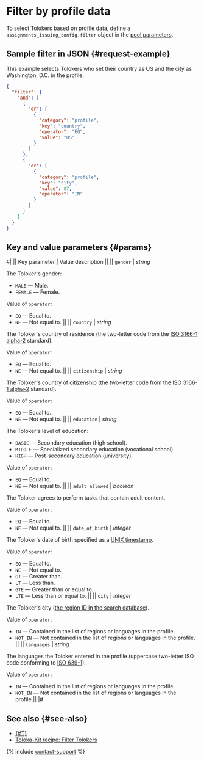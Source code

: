 # Filter by profile data

To select Tolokers based on profile data, define a `assignments_issuing_config.filter` object in the [pool parameters](https://toloka.ai/docs/api/api-reference/#tag--pool).

## Sample filter in JSON {#request-example}

This example selects Tolokers who set their country as US and the city as Washington, D.C. in the profile.

```json
{
  "filter": {
    "and": [
      {
        "or": [
          {
            "category": "profile",
            "key": "country",
            "operator": "EQ",
            "value": "US"
          }
        ]
      },
      {
        "or": [
          {
            "category": "profile",
            "key": "city",
            "value": 87,
            "operator": "IN"
          }
        ]
      }
    ]
  }
}
```

## Key and value parameters {#params}

#|
|| Key parameter | Value description ||
|| `gender` | _string_

The Toloker's gender:

- `MALE` — Male.
- `FEMALE` — Female.

Value of `operator`:

- `EQ` — Equal to.
- `NE` — Not equal to. ||
|| `country` | _string_

The Toloker's country of residence (the two-letter code from the [ISO 3166-1 alpha-2](https://www.iso.org/obp/ui/#search/code/) standard).

Value of `operator`:

- `EQ` — Equal to.
- `NE` — Not equal to. ||
|| `citizenship` | _string_

The Toloker's country of citizenship (the two-letter code from the [ISO 3166-1 alpha-2](https://www.iso.org/obp/ui/#search/code/) standard).

Value of `operator`:

- `EQ` — Equal to.
- `NE` — Not equal to. ||
|| `education` | _string_

The Toloker's level of education:

- `BASIC` — Secondary education (high school).
- `MIDDLE` — Specialized secondary education (vocational school).
- `HIGH` — Post-secondary education (university).

Value of `operator`:

- `EQ` — Equal to.
- `NE` — Not equal to. ||
|| `adult_allowed` | _boolean_

The Toloker agrees to perform tasks that contain adult content.

Value of `operator`:

- `EQ` — Equal to.
- `NE` — Not equal to. ||
|| `date_of_birth` | _integer_

The Toloker's date of birth specified as a [UNIX timestamp](https://unixtime.org/).

Value of `operator`:

- `EQ` — Equal to.
- `NE` — Not equal to.
- `GT` — Greater than.
- `LT` — Less than.
- `GTE` — Greater than or equal to.
- `LTE` — Less than or equal to. ||
|| `city` | _integer_

The Toloker's city ([the region ID in the search database](regions.md)).

Value of `operator`:

- `IN` — Contained in the list of regions or languages in the profile.
- `NOT_IN` — Not contained in the list of regions or languages in the profile. ||
|| `languages` | _string_

The languages the Toloker entered in the profile (uppercase two-letter ISO code conforming to [ISO 639-1](https://en.wikipedia.org/wiki/List_of_ISO_639-1_codes)).

Value of `operator`:

- `IN` — Contained in the list of regions or languages in the profile.
- `NOT_IN` — Not contained in the list of regions or languages in the profile.||
|#

## See also {#see-also}

- [{#T}](../../guide/concepts/filters.md)
- [Toloka-Kit recipe: Filter Tolokers](../../toloka-kit/recipes/filter-tolokers.md)

{% include [contact-support](../../guide/_includes/contact-support.md) %}